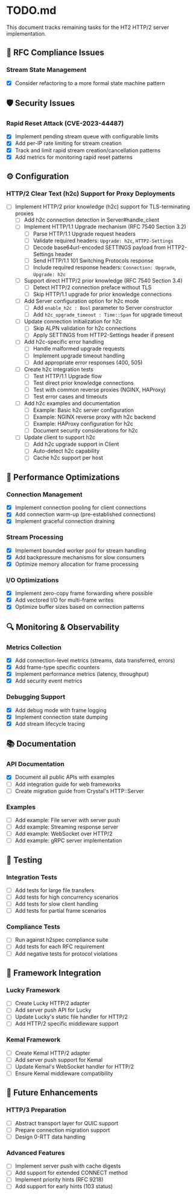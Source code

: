 # TODO.md

This document tracks remaining tasks for the HT2 HTTP/2 server implementation.

## 🔧 RFC Compliance Issues

### Stream State Management
- [x] Consider refactoring to a more formal state machine pattern


## 🛡️ Security Issues

### Rapid Reset Attack (CVE-2023-44487)
- [x] Implement pending stream queue with configurable limits
- [x] Add per-IP rate limiting for stream creation
- [x] Track and limit rapid stream creation/cancellation patterns
- [x] Add metrics for monitoring rapid reset patterns

## ⚙️ Configuration

### HTTP/2 Clear Text (h2c) Support for Proxy Deployments
- [ ] Implement HTTP/2 prior knowledge (h2c) support for TLS-terminating proxies
  - [ ] Add h2c connection detection in Server#handle_client
  - [ ] Implement HTTP/1.1 Upgrade mechanism (RFC 7540 Section 3.2)
    - [ ] Parse HTTP/1.1 Upgrade request headers
    - [ ] Validate required headers: `Upgrade: h2c`, `HTTP2-Settings`
    - [ ] Decode base64url-encoded SETTINGS payload from HTTP2-Settings header
    - [ ] Send HTTP/1.1 101 Switching Protocols response
    - [ ] Include required response headers: `Connection: Upgrade`, `Upgrade: h2c`
  - [ ] Support direct HTTP/2 prior knowledge (RFC 7540 Section 3.4)
    - [ ] Detect HTTP/2 connection preface without TLS
    - [ ] Skip HTTP/1.1 upgrade for prior knowledge connections
  - [ ] Add Server configuration option for h2c mode
    - [ ] Add `enable_h2c : Bool` parameter to Server constructor
    - [ ] Add `h2c_upgrade_timeout : Time::Span` for upgrade timeout
  - [ ] Update connection initialization for h2c
    - [ ] Skip ALPN validation for h2c connections
    - [ ] Apply SETTINGS from HTTP2-Settings header if present
  - [ ] Add h2c-specific error handling
    - [ ] Handle malformed upgrade requests
    - [ ] Implement upgrade timeout handling
    - [ ] Add appropriate error responses (400, 505)
  - [ ] Create h2c integration tests
    - [ ] Test HTTP/1.1 Upgrade flow
    - [ ] Test direct prior knowledge connections
    - [ ] Test with common reverse proxies (NGINX, HAProxy)
    - [ ] Test error cases and timeouts
  - [ ] Add h2c examples and documentation
    - [ ] Example: Basic h2c server configuration
    - [ ] Example: NGINX reverse proxy with h2c backend
    - [ ] Example: HAProxy configuration for h2c
    - [ ] Document security considerations for h2c
  - [ ] Update client to support h2c
    - [ ] Add h2c upgrade support in Client
    - [ ] Auto-detect h2c capability
    - [ ] Cache h2c support per host

## 🚀 Performance Optimizations

### Connection Management
- [x] Implement connection pooling for client connections
- [x] Add connection warm-up (pre-established connections)
- [x] Implement graceful connection draining

### Stream Processing
- [x] Implement bounded worker pool for stream handling
- [x] Add backpressure mechanisms for slow consumers
- [x] Optimize memory allocation for frame processing

### I/O Optimizations
- [x] Implement zero-copy frame forwarding where possible
- [x] Add vectored I/O for multi-frame writes
- [x] Optimize buffer sizes based on connection patterns

## 🔍 Monitoring & Observability

### Metrics Collection
- [x] Add connection-level metrics (streams, data transferred, errors)
- [x] Add frame-type specific counters
- [x] Implement performance metrics (latency, throughput)
- [x] Add security event metrics

### Debugging Support
- [x] Add debug mode with frame logging
- [x] Implement connection state dumping
- [x] Add stream lifecycle tracing

## 📚 Documentation

### API Documentation
- [x] Document all public APIs with examples
- [ ] Add integration guide for web frameworks
- [ ] Create migration guide from Crystal's HTTP::Server

### Examples
- [ ] Add example: File server with server push
- [ ] Add example: Streaming response server
- [ ] Add example: WebSocket over HTTP/2
- [ ] Add example: gRPC server implementation

## 🧪 Testing

### Integration Tests
- [ ] Add tests for large file transfers
- [ ] Add tests for high concurrency scenarios
- [ ] Add tests for slow client handling
- [ ] Add tests for partial frame scenarios

### Compliance Tests
- [ ] Run against h2spec compliance suite
- [ ] Add tests for each RFC requirement
- [ ] Add negative tests for protocol violations

## 🔄 Framework Integration

### Lucky Framework
- [ ] Create Lucky HTTP/2 adapter
- [ ] Add server push API for Lucky
- [ ] Update Lucky's static file handler for HTTP/2
- [ ] Add HTTP/2 specific middleware support

### Kemal Framework
- [ ] Create Kemal HTTP/2 adapter
- [ ] Add server push support for Kemal
- [ ] Update Kemal's WebSocket handler for HTTP/2
- [ ] Ensure Kemal middleware compatibility

## 🎯 Future Enhancements

### HTTP/3 Preparation
- [ ] Abstract transport layer for QUIC support
- [ ] Prepare connection migration support
- [ ] Design 0-RTT data handling

### Advanced Features
- [ ] Implement server push with cache digests
- [ ] Add support for extended CONNECT method
- [ ] Implement priority hints (RFC 9218)
- [ ] Add support for early hints (103 status)